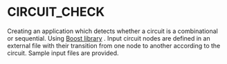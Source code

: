 # CIRCUIT_CHECK

Creating an application which detects whether a circuit is a combinational or sequential.
Using <a href="https://www.boost.org/">Boost library</a> .
Input circuit nodes are defined in an external file with their transition from one node to another according to the circuit.
Sample input files are provided.
